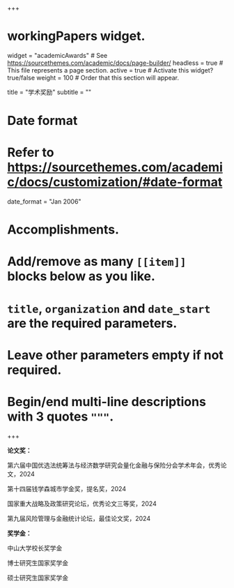 +++
# workingPapers widget.
widget = "academicAwards"  # See https://sourcethemes.com/academic/docs/page-builder/
headless = true  # This file represents a page section.
active = true  # Activate this widget? true/false
weight = 100  # Order that this section will appear.

title = "学术奖励"
subtitle = ""

# Date format
#   Refer to https://sourcethemes.com/academic/docs/customization/#date-format
date_format = "Jan 2006"

# Accomplishments.
#   Add/remove as many `[[item]]` blocks below as you like.
#   `title`, `organization` and `date_start` are the required parameters.
#   Leave other parameters empty if not required.
#   Begin/end multi-line descriptions with 3 quotes `"""`.

+++

**论文奖：**

第六届中国优选法统筹法与经济数学研究会量化金融与保险分会学术年会，优秀论文，2024

第十四届钱学森城市学金奖，提名奖，2024

国家重大战略及政策研究论坛，优秀论文三等奖，2024

第九届风险管理与金融统计论坛，最佳论文奖，2024

**奖学金：**

中山大学校长奖学金

博士研究生国家奖学金

硕士研究生国家奖学金
